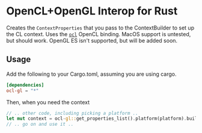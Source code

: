 # OpenCL+OpenGL Interop for Rust
Creates the `ContextProperties` that you pass to the ContextBuilder to set up the CL context.
Uses the [`ocl`](https://github.com/cogciprocate/ocl) OpenCL binding.
MacOS support is untested, but should work.
OpenGL ES isn't supported, but will be added soon.

## Usage
Add the following to your Cargo.toml, assuming you are using cargo.
```toml
[dependencies]
ocl-gl = "*"
```
Then, when you need the context
```rust
// .. other code, including picking a platform ..
let mut context = ocl-gl::get_properties_list().platform(platform).build().unwrap();
// .. go on and use it ..
```

